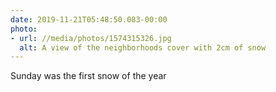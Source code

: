 ```yaml
---
date: 2019-11-21T05:48:50.083-00:00
photo:
- url: //media/photos/1574315326.jpg
  alt: A view of the neighborhoods cover with 2cm of snow
---
```

Sunday was the first snow of the year
